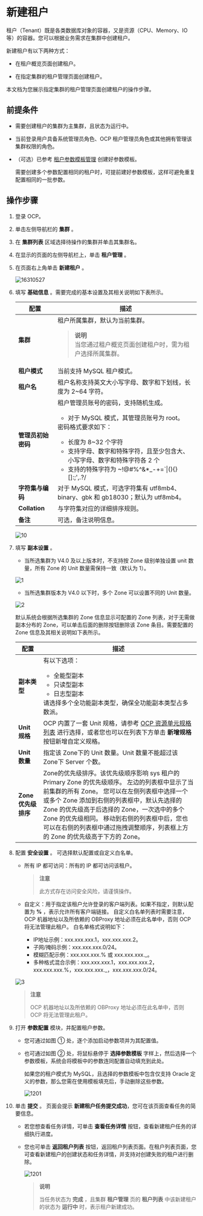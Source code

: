 # 新建租户

租户（Tenant）既是各类数据库对象的容器，又是资源（CPU、Memory、IO 等）的容器。您可以根据业务需求在集群中创建租户。

新建租户有以下两种方式：

* 在租户概览页面创建租户。

* 在指定集群的租户管理页面创建租户。

本文档为您展示指定集群的租户管理页面创建租户的操作步骤。

## 前提条件

* 需要创建租户的集群为主集群，且状态为运行中。

* 当前登录用户具备系统管理员角色、OCP 租户管理员角色或其他拥有管理该集群权限的角色。

* （可选）已参考 [租户参数模板管理](../14.tenant-parameter-template-management.md) 创建好参数模板。

  需要创建多个参数配置相同的租户时，可提前建好参数模板，这样可避免重复配置相同的一批参数。
  
## 操作步骤

1. 登录 OCP。

2. 单击左侧导航栏的 **集群** 。

3. 在 **集群列表** 区域选择待操作的集群并单击其集群名。

4. 在显示的页面的左侧导航栏上，单击 **租户管理** 。

5. 在页面右上角单击 **新建租户** 。

   ![16310527](https://help-static-aliyun-doc.aliyuncs.com/assets/img/zh-CN/2840112261/p278265.png)

6. 填写 **基础信息** 。需要完成的基本设置及其相关说明如下表所示。

   |    **配置**     | **描述** |
   |---------------|---|
   | **集群**        | 租户所属集群，默认为当前集群。<blockquote>**说明**</br>当您通过租户概览页面创建租户时，需为租户选择所属集群。</blockquote> |
   | **租户模式**      | 当前支持 MySQL 租户模式。|
   | **租户名**       | 租户名称支持英文大小写字母、数字和下划线，长度为 2\~64 字符。 |
   | **管理员初始密码**   | 租户管理员账号的密码，支持随机生成。 <ul><li> 对于 MySQL 模式，其管理员账号为 root。   </li></ul>   密码格式要求如下：<ul><li>长度为 8\~32 个字符</li><li>支持字母、数字和特殊字符，且至少包含大、小写字母、数字和特殊字符各 2 个</li><li>支持的特殊字符为 \~!@#%\^\&\*_-+=\`\|(){}\[\]:;',.?/ </li> </ul>|
   | **字符集与编码**    | 对于 MySQL 模式，可选字符集有 utf8mb4、binary、gbk 和 gb18030；默认为 utf8mb4。  |
   | **Collation** | 与字符集对应的详细排序规则。 |
   | **备注**        | 可选，备注说明信息。 |

   ![10](https://obbusiness-private.oss-cn-shanghai.aliyuncs.com/doc/img/ocp/%E5%9F%BA%E7%A1%80%E4%BF%A1%E6%81%AF.png)

7. 填写 **副本设置** 。

   * 当所选集群为 V4.0 及以上版本时，不支持按 Zone 级别单独设置 unit 数量，所有 Zone 的 Unit 数量需保持一致（默认为 1）。
  
   ![1](https://obbusiness-private.oss-cn-shanghai.aliyuncs.com/doc/img/ocp/%E5%89%AF%E6%9C%AC%E8%AE%BE%E7%BD%AE3.png)

   * 当所选集群版本为 V4.0 以下时，多个 Zone 可以设置不同的 Unit 数量。

   ![2](https://obbusiness-private.oss-cn-shanghai.aliyuncs.com/doc/img/ocp/%E5%89%AF%E6%9C%AC%E8%AE%BE%E7%BD%AE4.png)

   默认系统会根据所选集群的 Zone 信息显示可配置的 Zone 列表，对于无需做副本分布的 Zone，可以单击后面的删除按钮删除该 Zone 条目。需要配置的 Zone 信息及其相关说明如下表所示。

   |     **配置**     |  **描述**    |
   |----------------|------|
   | **副本类型**       | 有以下选项： <ul><li>全能型副本</li><li> 只读型副本   </li><li> 日志型副本</li></ul>    请选择多个全功能副本类型，确保全功能副本类型占多数派。     |
   | **Unit 规格**    | OCP 内置了一套 Unit 规格，请参考 [OCP 资源单元规格列表](../../13.appendix-2/3.ocp-resource-unit-specifications.md) 进行选择，或者您也可以在列表下方单击 **新增规格** 按钮新增自定义规格。 |
   | **Unit 数量**    | 指定该 Zone下的 Unit 数量。Unit 数量不能超过该 Zone下 Server 个数。   |
   | **Zone 优先级排序** | Zone的优先级排序。该优先级顺序影响 sys 租户的 Primary Zone 的优先级顺序。 左边的列表框中显示了当前集群的所有 Zone。 您可以在左侧列表框中选择一个或多个 Zone 添加到右侧的列表框中，默认先选择的 Zone 的优先级高于后选择的 Zone，一次选中的多个 Zone 的优先级相同。 移动到右侧的列表框中后，您也可以在右侧的列表框中通过拖拽调整顺序，列表框上方的 Zone 的优先级高于下方的 Zone。 |

8. 配置 **安全设置** 。
   可选择默认配置或自定义白名单。

   * 所有 IP 都可访问：所有的 IP 都可访问该租户。

      > **注意**
      >
      > 此方式存在访问安全风险，请谨慎操作。

   * 自定义：用于指定该租户允许登录的客户端列表。如果不指定，则默认配置为 **%** ，表示允许所有客户端链接。 自定义白名单列表时需要注意，OCP 机器地址以及所依赖的 OBProxy 地址必须在此名单中，否则 OCP 将无法管理此租户。 白名单格式说明如下：
     * IP地址示例：xxx.xxx.xxx.1，xxx.xxx.xxx.2。
     * 子网/掩码示例：xxx.xxx.xxx.0/24。
     * 模糊匹配示例：xxx.xxx.xxx.% 或 xxx.xxx.xxx.\_。
     * 多种格式混合示例：xxx.xxx.xxx.1，xxx.xxx.xxx.2，xxx.xxx.xxx.%，xxx.xxx.xxx._，xxx.xxx.xxx.0/24。

   ![3](https://obbusiness-private.oss-cn-shanghai.aliyuncs.com/doc/img/ocp/IP%E7%99%BD%E5%90%8D%E5%8D%951.png)

   > **注意**
   >
   > OCP 机器地址以及所依赖的 OBProxy 地址必须在此名单中，否则 OCP 将无法管理此租户。

9. 打开 **参数配置** 模块，并配置租户参数。

    * 您可通过如图 ① 处，逐个添加启动参数项并为其配置值。
    * 也可通过如图 ② 处，将鼠标悬停于 **选择参数模板** 字样上，然后选择一个参数模板，系统会将模板中的参数连同配置自动填充到此处。

      如果您的租户模式为 MySQL，且选择的参数模板中包含仅支持 Oracle 定义的参数，那么您需在使用模板填充后，手动删除这些参数。

       ![1201](https://help-static-aliyun-doc.aliyuncs.com/assets/img/zh-CN/2107238361/p361159.png)

10. 单击 **提交** 。
    页面会提示 **新建租户任务提交成功**，您可在该页面查看任务的简要信息。

    * 若您想查看任务详情，可单击 **查看任务详情** 按钮，查看新建租户任务的详细执行进度。
    * 您也可单击 **返回租户列表** 按钮，返回租户列表页面。在租户列表页面，您可查看新建租户的创建状态和任务详情，并支持对创建失败的租户进行删除。

      ![1201](https://obbusiness-private.oss-cn-shanghai.aliyuncs.com/doc/img/ocp/%E5%88%9B%E5%BB%BA%E7%A7%9F%E6%88%B7%E4%BB%BB%E5%8A%A1%E6%8F%90%E4%BA%A4%E6%88%90%E5%8A%9F.png)

      > **说明**
      >
      > 当任务状态为 **完成** ，且集群 **租户管理** 页的 **租户列表** 中该新建租户的状态为 **运行中** 时，表示租户新建成功。
